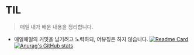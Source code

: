 # TIL
> 매일 내가 배운 내용을 정리합니다.

- 매일매일의 커밋을 남기려고 노력하되, 어뷰징은 하지 않습니다.
[![Readme Card](https://github-readme-stats.vercel.app/api/pin/?username=yomagummy&repo=TIL2&theme=dark&hide_border=true)](https://github.com/yomagummy?tab=repositories)
[![Anurag's GitHub stats](https://github-readme-stats.vercel.app/api?username=yomagummy&hide=prs&count_private=true&include_all_commits=true&theme=dracula&hide_border=false)](https://github.com/yomagummy)
